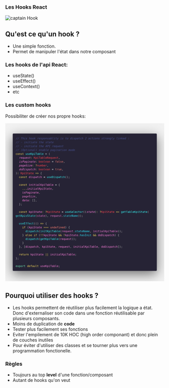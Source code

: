 ### Les Hooks React

![captain Hook](https://media1.tenor.com/images/9938e5ffd05dd0a931b6edb8981b4c82/tenor.gif?itemid=9697834)

## Qu'est ce qu'un hook ?

- Une simple fonction.
- Permet de manipuler l'état dans notre composant

### Les hooks de l'api React:

- useState()
- useEffect()
- useContext()
- etc

### Les custom hooks

Possibiliter de créer nos propre hooks:

![custom hook](useTableKpi_hook.png)

## Pourquoi utiliser des hooks ?

- Les hooks permettent de réutiliser plus facilement la logique a état.
  Donc d'externaliser son code dans une fonction réutilisable par plusieurs composants.
- Moins de duplication de **code**
- Tester plus facilement ses fonctions
- Eviter l'empilement de 10K HOC (high order componant) et donc plein de couches inutiles
- Pour éviter d'utiliser des classes et se tourner plus vers une programmation fonctionelle.

### Règles

- Toujours au top **level** d'une fonction/composant
- Autant de hooks qu'on veut
